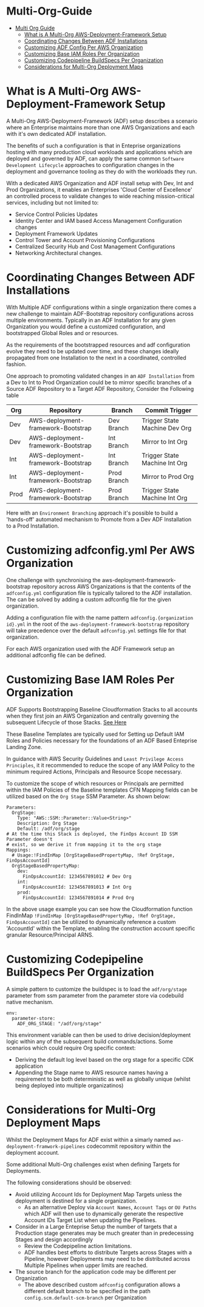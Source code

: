 # Multi-Org-Guide

- [Multi Org Guide](#multi-org-guide)
  - [What is A Multi-Org AWS-Deployment-Framework Setup](#what-is-a-multi-org-aws-deployment-framework-setup)
  - [Coordinating Changes Between ADF Installations](#Coordinating-Changes-Between-ADF-Installations)
  - [Customizing ADF Config Per AWS Organization](#customizing-adfconfig.yml-per-aws-organization)
  - [Customizing Base IAM Roles Per Organization](#customizing-base-iam-roles-per-organization)
  - [Customizing Codepipeline BuildSpecs Per Organization](#customizing-codepipeline-buildspecs-per-organization)
  - [Considerations for Multi-Org Deployment Maps](#considerations-for-multi-org-deployment-maps)


# What is A Multi-Org AWS-Deployment-Framework Setup
A Multi-Org AWS-Deployment-Framework (ADF) setup describes a scenario where an 
Enterprise maintains more than one AWS Organizations and each with it's own
dedicated ADF installation.

The benefits of such a configuration is that in Enteprise organizations 
hosting with many production cloud workloads and applications which are deployed 
and governed by ADF, can apply the same common `Software Development Lifecycle` 
approaches to configuration changes in the deployment and governance tooling as
they do with the workloads they run. 

With a dedicated AWS Organization and ADF install setup with Dev, Int and Prod 
Organizations, it enables an Enterprises 'Cloud Center of Excellence' an 
controlled process to validate changes to wide reaching mission-critical 
services, including but not limited to:

- Service Control Policies Updates
- Identity Center and IAM based Access Management Configuration changes
- Deployment Framework Updates
- Control Tower and Account Provisioning Configurations
- Centralized Security Hub and Cost Management Configurations
- Networking Architectural changes.

# Coordinating Changes Between ADF Installations 
With Multiple ADF configurations within a single organization there comes a 
new challenge to maintain ADF-Bootstrap repository configurations across multiple 
environments. Typically in an ADF Installation for any given Organization you 
would define a customized configuration, and bootstrapped Global Roles and or 
resources.

As the requirements of the bootstrapped resources and adf configuration evolve
they need to be updated over time, and these changes ideally propagated from one
 Installation to the next in a coordinated, controlled fashion.

One approach to promoting validated changes in an `ADF Installation` from 
a Dev to Int to Prod Organization could be to mirror specific branches of
a Source ADF Repository to a Target ADF Repository, Consider the Following table

Org | Repository | Branch | Commit Trigger
--|--|--|--
Dev | AWS-deployment-framework-Bootstrap | Dev Branch | Trigger State Machine Dev Org
Dev | AWS-deployment-framework-Bootstrap | Int Branch | Mirror to Int Org
Int | AWS-deployment-framework-Bootstrap | Int Branch | Trigger State Machine Int Org
Int | AWS-deployment-framework-Bootstrap | Prod Branch | Mirror to Prod Org
Prod | AWS-deployment-framework-Bootstrap | Prod Branch | Trigger State Machine Int Org

Here with an `Environment Branching` approach it's possible to build a 'hands-off' 
automated mechanism to Promote from a Dev ADF Installation to a Prod Installation.

# Customizing adfconfig.yml Per AWS Organization
One challenge with synchronising the aws-deployment-framework-bootstrap repository
across AWS Organizations is that the contents of the `adfconfig.yml` configuration
file is typically tailored to the ADF installation. The can be solved by adding a 
custom adfconfig file for the given organization.

Adding a configuration file with the name pattern `adfconfig.{organization id}.yml`
in the root of the `aws-deployment-framework-bootstrap` repository will take
precedence over the default `adfconfig.yml` settings file for that organization.

For each AWS organization used with the ADF Framework setup an additional adfconfig
file can be defined.

# Customizing Base IAM Roles Per Organization
ADF Supports Bootstrapping Baseline Cloudformation Stacks to all accounts
when they first join an AWS Organization and centrally governing the subsequent 
Lifecycle of those Stacks. [See Here](admin-guide.md#bootstrapping-accounts) 

These Baseline Templates are typically used for Setting up Default IAM Roles and
Policies necessary for the foundations of an ADF Based Enteprise Landing Zone. 

In guidance with AWS Security Guidelines and `Least Privilege Access Principles`,
it it recommended to reduce the scope of any IAM Policy to the minimum required
Actions, Principals and Resource Scope necessary. 

To customize the scope of which resources or Principals are permitted within the
IAM Policies of the Baseline templates CFN Mapping fields can be utilized based 
on the `Org Stage` SSM Parameter. As shown below:

```
Parameters:
  OrgStage:
    Type: "AWS::SSM::Parameter::Value<String>"
    Description: Org Stage
    Default: /adf/org/stage
# At the time this Stack is deployed, the FinOps Account ID SSM Parameter doesn't
# exist, so we derive it from mapping it to the org stage
Mappings:
  # Usage:!FindInMap [OrgStageBasedPropertyMap, !Ref OrgStage, FinOpsAccountId]
  OrgStageBasedPropertyMap:
    dev:
      FinOpsAccountId: 1234567891012 # Dev Org 
    int:
      FinOpsAccountId: 1234567891013 # Int Org
    prod:
      FinOpsAccountId: 1234567891014 # Prod Org
```
In the above usage example you can see how the Cloudformation function FindInMap
`!FindInMap [OrgStageBasedPropertyMap, !Ref OrgStage, FinOpsAccountId]` can be
utilized to dynamically reference a custom 'AccountId' within the Template,
enabling the construction account specific granular Resource/Principal ARNS.

# Customizing Codepipeline BuildSpecs Per Organization
A simple pattern to customize the buildspec is to load the `adf/org/stage` parameter
from ssm parameter from the parameter store via codebuild native mechanism.

```
env:
  parameter-store:
    ADF_ORG_STAGE: "/adf/org/stage"
```

This environment variable can then be used to drive decision/deployment logic
within any of the subsequent build commands/actions.
Some scenarios which could require Org specific context:
- Deriving the default log level based on the org stage for
a specific CDK application 
- Appending the Stage name to AWS resource names having a requirement to be 
both deterministic as well as globally unique 
(whilst being deployed into multiple organizatinos)

# Considerations for Multi-Org Deployment Maps
Whilst the Deployment Maps for ADF exist within a simarly named 
`aws-deployment-framwork-pipelines` codecommit repository within the deployment 
account. 

Some additional Multi-Org challenges exist when defining Targets for Deployments.

The following considerations should be observed:
- Avoid utilizing Account Ids for Deployment Map Targets unless the deployment
 is destined for a single organization.
  - As an alternative Deploy via `Account Names`, `Account Tags` or `OU Paths`
   which ADF will then use to dynamically generate the respective Account IDs 
   Target List when updating the Pipelines.
- Consider in a Large Enteprise Setup the number of targets that a Production
stage generates may be much greater than in predecessing Stages and design accordingly 
  - Review the Codepipeline action limitations.
  - ADF handles best efforts to distribute Targets across Stages with a Pipeline, however 
  Deployments may need to be distributed across Multiple Pipelines when upper limits are reached.
- The source branch for the application code may be different per Organization
  - The above described custom `adfconfig` configuration allows a different default 
branch to be specified in the path `config.scm.default-scm-branch` per Organization